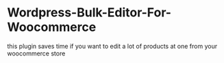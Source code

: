 # Wordpress-Bulk-Editor-For-Woocommerce
this plugin saves time if you want to edit a lot of products at one from your woocommerce store 
